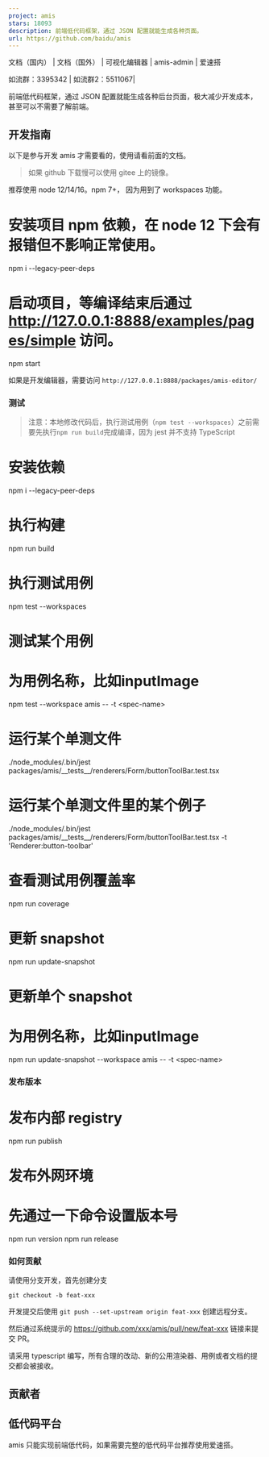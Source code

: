 ```yaml
---
project: amis
stars: 18093
description: 前端低代码框架，通过 JSON 配置就能生成各种页面。
url: https://github.com/baidu/amis
---
```


文档（国内） | 文档（国外） | 可视化编辑器 | amis-admin | 爱速搭

如流群：3395342 | 如流群2：5511067|

前端低代码框架，通过 JSON 配置就能生成各种后台页面，极大减少开发成本，甚至可以不需要了解前端。

开发指南
----

以下是参与开发 amis 才需要看的，使用请看前面的文档。

> 如果 github 下载慢可以使用 gitee 上的镜像。

推荐使用 node 12/14/16。npm 7+， 因为用到了 workspaces 功能。

# 安装项目 npm 依赖，在 node 12 下会有报错但不影响正常使用。
npm i --legacy-peer-deps

# 启动项目，等编译结束后通过 http://127.0.0.1:8888/examples/pages/simple 访问。
npm start

如果是开发编辑器，需要访问 `http://127.0.0.1:8888/packages/amis-editor/`

### 测试

> 注意：本地修改代码后，执行测试用例（`npm test --workspaces`）之前需要先执行`npm run build`完成编译，因为 jest 并不支持 TypeScript

# 安装依赖
npm i --legacy-peer-deps

# 执行构建
npm run build

# 执行测试用例
npm test --workspaces

# 测试某个用例
# <spec-name>为用例名称，比如inputImage
npm test --workspace amis -- -t <spec-name\>

# 运行某个单测文件
./node\_modules/.bin/jest packages/amis/\_\_tests\_\_/renderers/Form/buttonToolBar.test.tsx

# 运行某个单测文件里的某个例子
./node\_modules/.bin/jest packages/amis/\_\_tests\_\_/renderers/Form/buttonToolBar.test.tsx -t 'Renderer:button-toolbar'

# 查看测试用例覆盖率
npm run coverage

# 更新 snapshot
npm run update-snapshot

# 更新单个 snapshot
# <spec-name>为用例名称，比如inputImage
npm run update-snapshot --workspace amis -- -t  <spec-name\>

### 发布版本

# 发布内部 registry
npm run publish

# 发布外网环境
# 先通过一下命令设置版本号
npm run version
npm run release

### 如何贡献

请使用分支开发，首先创建分支

```
git checkout -b feat-xxx
```

开发提交后使用 `git push --set-upstream origin feat-xxx` 创建远程分支。

然后通过系统提示的 https://github.com/xxx/amis/pull/new/feat-xxx 链接来提交 PR。

请采用 typescript 编写，所有合理的改动、新的公用渲染器、用例或者文档的提交都会被接收。

贡献者
---

低代码平台
-----

amis 只能实现前端低代码，如果需要完整的低代码平台推荐使用爱速搭。

